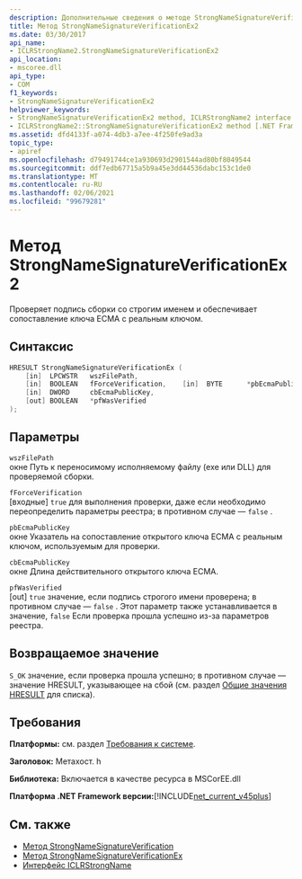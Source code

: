 ```yaml
---
description: Дополнительные сведения о методе StrongNameSignatureVerificationEx2
title: Метод StrongNameSignatureVerificationEx2
ms.date: 03/30/2017
api_name:
- ICLRStrongName2.StrongNameSignatureVerificationEx2
api_location:
- mscoree.dll
api_type:
- COM
f1_keywords:
- StrongNameSignatureVerificationEx2
helpviewer_keywords:
- StrongNameSignatureVerificationEx2 method, ICLRStrongName2 interface [.NET Framework hosting]
- ICLRStrongName2::StrongNameSignatureVerificationEx2 method [.NET Framework hosting]
ms.assetid: dfd4133f-a074-4db3-a7ee-4f250fe9ad3a
topic_type:
- apiref
ms.openlocfilehash: d79491744ce1a930693d2901544ad80bf8049544
ms.sourcegitcommit: ddf7edb67715a5b9a45e3dd44536dabc153c1de0
ms.translationtype: MT
ms.contentlocale: ru-RU
ms.lasthandoff: 02/06/2021
ms.locfileid: "99679281"
---
```

# <a name="strongnamesignatureverificationex2-method"></a>Метод StrongNameSignatureVerificationEx2

Проверяет подпись сборки со строгим именем и обеспечивает сопоставление ключа ECMA с реальным ключом.  
  
## <a name="syntax"></a>Синтаксис  
  
```cpp  
HRESULT StrongNameSignatureVerificationEx (  
    [in]  LPCWSTR   wszFilePath,  
    [in]  BOOLEAN   fForceVerification,    [in]  BYTE      *pbEcmaPublicKey,  
    [in]  DWORD     cbEcmaPublicKey,  
    [out] BOOLEAN   *pfWasVerified  
);  
```  
  
## <a name="parameters"></a>Параметры  

 `wszFilePath`  
 окне Путь к переносимому исполняемому файлу (exe или DLL) для проверяемой сборки.  
  
 `fForceVerification`  
 [входные] `true` для выполнения проверки, даже если необходимо переопределить параметры реестра; в противном случае — `false` .  
  
 `pbEcmaPublicKey`  
 окне Указатель на сопоставление открытого ключа ECMA с реальным ключом, используемым для проверки.  
  
 `cbEcmaPublicKey`  
 окне Длина действительного открытого ключа ECMA.  
  
 `pfWasVerified`  
 [out] `true` значение, если подпись строгого имени проверена; в противном случае — `false` . Этот параметр также устанавливается в значение, `false` Если проверка прошла успешно из-за параметров реестра.  
  
## <a name="return-value"></a>Возвращаемое значение  

 `S_OK` значение, если проверка прошла успешно; в противном случае — значение HRESULT, указывающее на сбой (см. раздел [Общие значения HRESULT](/windows/win32/seccrypto/common-hresult-values) для списка).  
  
## <a name="requirements"></a>Требования  

 **Платформы:** см. раздел [Требования к системе](../../get-started/system-requirements.md).  
  
 **Заголовок:** Метахост. h  
  
 **Библиотека:** Включается в качестве ресурса в MSCorEE.dll  
  
 **Платформа .NET Framework версии:**[!INCLUDE[net_current_v45plus](../../../../includes/net-current-v45plus-md.md)]  
  
## <a name="see-also"></a>См. также

- [Метод StrongNameSignatureVerification](iclrstrongname-strongnamesignatureverification-method.md)
- [Метод StrongNameSignatureVerificationEx](iclrstrongname-strongnamesignatureverificationex-method.md)
- [Интерфейс ICLRStrongName](iclrstrongname-interface.md)

